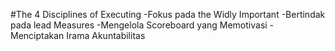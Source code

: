  #The 4 Disciplines of Executing
 -Fokus pada the Widly Important
 -Bertindak pada lead Measures
 -Mengelola Scoreboard yang Memotivasi
 -Menciptakan Irama Akuntabilitas
